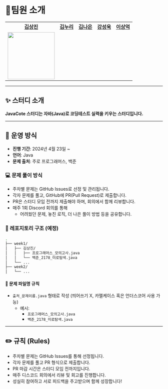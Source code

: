# 🌱팀원 소개

<table>
  <tbody>
    <tr>
        <td align="center"><a href="https://github.com/sangxxjin"><b>김상진</b></td>
        <td align="center"><a href="https://github.com/"><b>김누리</b></td>
        <td align="center"><a href="https://github.com/"><b>김나은</b></td>
        <td align="center"><a href="https://github.com/"><b>강성욱</b></td>
        <td align="center"><a href="https://github.com/"><b>이상억</b></td>
    </tr>
    <tr>
      <td align="center">
        <img width = "150px" src="https://encrypted-tbn0.gstatic.com/images?q=tbn:ANd9GcSEhELUoHN993KAaFqzr3hh4CxaKZ_CxX7IXA&s" alt=""/><br />
      </td>
      <td align="center">
<!--         <img height="150px" width = "150px" src="https://encrypted-tbn0.gstatic.com/images?q=tbn:ANd9GcQWbQO6K8mL_m9GEmeSwU9HEdfBIMit5KgbPA&s" alt=""/><br /> -->
      </td>
      <td align="center">
<!--         <img height="150px" width = "150px" src="https://img2.quasarzone.com/editor/2023/01/28/af8fee3ca27da73298ed93478eda5037.jpg" alt=""/><br /> -->
      </td>
      <td align="center">
<!--         <img height="150px" width = "150px" src="https://img2.quasarzone.com/editor/2023/01/28/af8fee3ca27da73298ed93478eda5037.jpg" alt=""/><br /> -->
      </td>
      <td align="center">
<!--         <img height="150px" width = "150px" src="https://img2.quasarzone.com/editor/2023/01/28/af8fee3ca27da73298ed93478eda5037.jpg" alt=""/><br /> -->
      </td>
    </tr>
  </tbody>
</table>

---


## ✨ 스터디 소개

**JavaCote 스터디는 자바(Java)로 코딩테스트 실력을 키우는 스터디입니다.**  

---

## 📌 운영 방식

- **진행 기간**: 2024년 4월 23일 ~
- **언어**: Java
- **문제 출처**: 주로 프로그래머스, 백준

### 💻 문제 풀이 방식
- 주차별 문제는 GitHub Issues로 선정 및 관리됩니다.
- 각자 문제를 풀고, GitHub에 PR(Pull Request)로 제출합니다.
- PR은 스터디 모임 전까지 제출해야 하며, 회의에서 함께 리뷰합니다.
- 매주 1회 Discord 회의를 통해
  - 어려웠던 문제, 놓친 로직, 더 나은 풀이 방법 등을 공유합니다.

### 📂 레포지토리 구조 (예정)

```bash
.
├── week1/
│   ├── 김상진/
│   │   ├── 프로그래머스_모의고사.java
│   │   └── 백준_2178_미로탐색.java
│   └── ...
├── week2/
│   └── ...
```

#### 📛 문제 파일명 규칙
- `출처_문제이름.java` 형태로 작성 (띄어쓰기 X, 카멜케이스 혹은 언더스코어 사용 가능)
  - 예시:  
    - `프로그래머스_모의고사.java`  
    - `백준_2178_미로탐색.java`

---

## ✏️ 규칙 (Rules)

- 주차별 문제는 GitHub Issues를 통해 선정됩니다.
- 각자 문제를 풀고 PR 형식으로 제출합니다.
- PR 마감 시간은 스터디 모임 전까지입니다.
- 매주 디스코드 회의에서 리뷰 및 회고를 진행합니다.
- 성실히 참여하고 서로 피드백을 주고받으며 함께 성장합니다!
